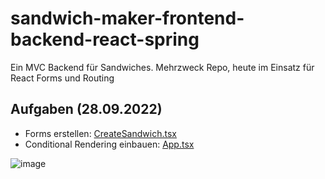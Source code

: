 # sandwich-maker-frontend-backend-react-spring
Ein MVC Backend für Sandwiches. Mehrzweck Repo, heute im Einsatz für React Forms und Routing


## Aufgaben (28.09.2022)
- Forms erstellen: [CreateSandwich.tsx](https://github.com/neuefische/sandwich-maker-frontend-backend-react-spring/blob/main/frontend/src/components/CreateSandwich.tsx)
- Conditional Rendering einbauen: [App.tsx](https://github.com/neuefische/sandwich-maker-frontend-backend-react-spring/blob/main/frontend/src/App.tsx)

![image](https://user-images.githubusercontent.com/23424538/192499770-c1f1caa0-c40e-4458-a0d0-fea43ac4184e.png)
